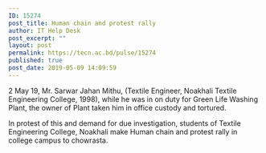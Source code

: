 ```yaml
---
ID: 15274
post_title: Human chain and protest rally
author: IT Help Desk
post_excerpt: ""
layout: post
permalink: https://tecn.ac.bd/pulse/15274
published: true
post_date: 2019-05-09 14:09:59
---
```

2 May 19, Mr. Sarwar Jahan Mithu, (Textile Engineer, Noakhali Textile Engineering College, 1998), while he was in on duty for Green Life Washing Plant, the owner of Plant taken him in office custody and tortured.

In protest of this and demand for due investigation, students of Textile Engineering College, Noakhali make Human chain and protest rally in college campus to chowrasta.
